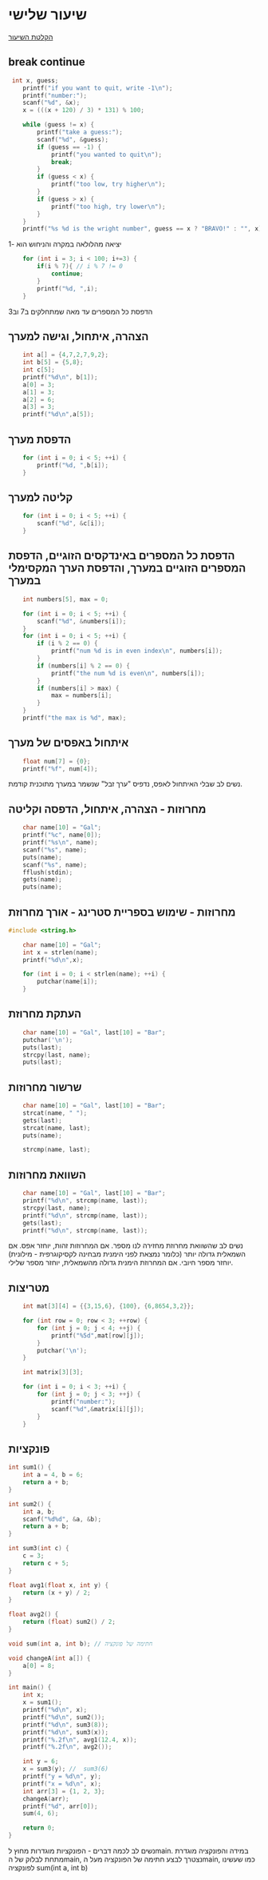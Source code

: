 # שיעור שלישי

[הקלטת השיעור](https://us06web.zoom.us/rec/share/XGdT5XoNeKPyLQHTcpRlhYf_2w9-QyrPcK36nSFLTSQ0o_LnlyIGtD8vSJQrdFnd._ZGjvKc3k7o7zXMq)

## break continue

```c
 int x, guess;
    printf("if you want to quit, write -1\n");
    printf("number:");
    scanf("%d", &x);
    x = (((x + 120) / 3) * 131) % 100;

    while (guess != x) {
        printf("take a guess:");
        scanf("%d", &guess);
        if (guess == -1) {
            printf("you wanted to quit\n");
            break;
        }
        if (guess < x) {
            printf("too low, try higher\n");
        }
        if (guess > x) {
            printf("too high, try lower\n");
        }
    }
    printf("%s %d is the wright number", guess == x ? "BRAVO!" : "", x);
```
יציאה מהלולאה במקרה והניחוש הוא -1
```c
    for (int i = 3; i < 100; i+=3) {
        if(i % 7){ // i % 7 != 0
            continue;
        }
        printf("%d, ",i);
    }
```

הדפסת כל המספרים עד מאה שמתחלקים ב7 וב3 

## הצהרה, איתחול, וגישה למערך

```c
    int a[] = {4,7,2,7,9,2};
    int b[5] = {5,8};
    int c[5];
    printf("%d\n", b[1]);
    a[0] = 3;
    a[1] = 3;
    a[2] = 6;
    a[3] = 3;
    printf("%d\n",a[5]);
```

## הדפסת מערך

```c
    for (int i = 0; i < 5; ++i) {
        printf("%d, ",b[i]);
    }
```

## קליטה למערך

```c
    for (int i = 0; i < 5; ++i) {
        scanf("%d", &c[i]);
    }
```

## הדפסת כל המספרים באינדקסים הזוגיים, הדפסת המספרים הזוגיים במערך, והדפסת הערך המקסימלי במערך

```c
    int numbers[5], max = 0;

    for (int i = 0; i < 5; ++i) {
        scanf("%d", &numbers[i]);
    }
    for (int i = 0; i < 5; ++i) {
        if (i % 2 == 0) {
            printf("num %d is in even index\n", numbers[i]);
        }
        if (numbers[i] % 2 == 0) {
            printf("the num %d is even\n", numbers[i]);
        }
        if (numbers[i] > max) {
            max = numbers[i];
        }
    }
    printf("the max is %d", max);
```

## איתחול באפסים של מערך

```c
    float num[7] = {0};
    printf("%f", num[4]);
```
נשים לב שבלי האיתחול לאפס, נדפיס "ערך זבל" שנשמר במערך מתוכנית קודמת.

## מחרוזות - הצהרה, איתחול, הדפסה וקליטה

```c
    char name[10] = "Gal";
    printf("%c", name[0]);
    printf("%s\n", name);
    scanf("%s", name);
    puts(name);
    scanf("%s", name);
    fflush(stdin);
    gets(name);
    puts(name);
```

## מחרוזות - שימוש בספריית סטרינג - אורך מחרוזת

```c
#include <string.h>
```

```c
    char name[10] = "Gal";
    int x = strlen(name);
    printf("%d\n",x);

    for (int i = 0; i < strlen(name); ++i) {
        putchar(name[i]);
    }
```

## העתקת מחרוזת

```c
    char name[10] = "Gal", last[10] = "Bar";
    putchar('\n');
    puts(last);
    strcpy(last, name);
    puts(last);
```

## שרשור מחרוזות

```c
    char name[10] = "Gal", last[10] = "Bar";
    strcat(name, " ");
    gets(last);
    strcat(name, last);
    puts(name);

    strcmp(name, last);
```

## השוואת מחרוזות

```c
    char name[10] = "Gal", last[10] = "Bar";
    printf("%d\n", strcmp(name, last));
    strcpy(last, name);
    printf("%d\n", strcmp(name, last));
    gets(last);
    printf("%d\n", strcmp(name, last));
```
נשים לב שהשוואת מחרוזת מחזירה לנו מספר.
אם המחרוזות זהות, יוחזר אפס. אם השמאלית גדולה יותר (כלומר נמצאת לפני הימנית מבחינה לקסיקוגרפית - מילונית) יוחזר מספר חיובי.
אם המחרוזת הימנית גדולה מהשמאלית, יוחזר מספר שלילי.

## מטריצות

```c
    int mat[3][4] = {{3,15,6}, {100}, {6,8654,3,2}};

    for (int row = 0; row < 3; ++row) {
        for (int j = 0; j < 4; ++j) {
            printf("%5d",mat[row][j]);
        }
        putchar('\n');
    }

    int matrix[3][3];

    for (int i = 0; i < 3; ++i) {
        for (int j = 0; j < 3; ++j) {
            printf("number:");
            scanf("%d",&matrix[i][j]);
        }
    }
```

## פונקציות
```c
int sum1() {
    int a = 4, b = 6;
    return a + b;
}

int sum2() {
    int a, b;
    scanf("%d%d", &a, &b);
    return a + b;
}

int sum3(int c) {
    c = 3;
    return c + 5;
}

float avg1(float x, int y) {
    return (x + y) / 2;
}

float avg2() {
    return (float) sum2() / 2;
}

void sum(int a, int b); // חתימה של פונקציה

void changeA(int a[]) {
    a[0] = 8;
}

int main() {
    int x;
    x = sum1();
    printf("%d\n", x);
    printf("%d\n", sum2());
    printf("%d\n", sum3(8));
    printf("%d\n", sum3(x));
    printf("%.2f\n", avg1(12.4, x));
    printf("%.2f\n", avg2());

    int y = 6;
    x = sum3(y); //  sum3(6)
    printf("y = %d\n", y);
    printf("x = %d\n", x);
    int arr[3] = {1, 2, 3};
    changeA(arr);
    printf("%d", arr[0]);
    sum(4, 6);

    return 0;
}
```

נשים לב לכמה דברים - הפונקציות מוגדרות מחוץ לmain.
במידה והפונקציה מוגדרת מתחת לבלוק של הmain, נצטרך לבצע חתימה של הפונקציה מעל הmain, כמו שעשינו לפונקציה sum(int a, int b)
